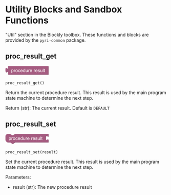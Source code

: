# Utility Blocks and Sandbox Functions

"Util" section in the Blockly toolbox. These functions and blocks are provided by the `pyri-common` package.

## proc_result_get

![](figures/blocks/proc_result_get.png)

    proc_result_get()

Return the current procedure result. This result is used
by the main program state machine to determine the next step.

Return (str): The current result. Default is `DEFAULT`

## proc_result_set

![](figures/blocks/proc_result_set.png)

    proc_result_set(result)

Set the current procedure result. This result is used
by the main program state machine to determine the next step.

Parameters:

* result (str): The new procedure result